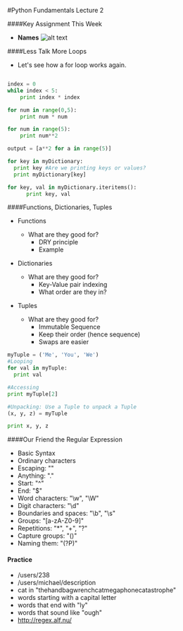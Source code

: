 #Python Fundamentals Lecture 2

####Key Assignment This Week
- <b>Names</b>
![alt text](NamesAssignment.png "DICTIONARIES!!!")

####Less Talk More Loops
- Let's see how a for loop works again.
```python

index = 0
while index < 5:
	print index * index

for num in range(0,5):
  	print num * num

for num in range(5):
	print num**2

output = [a**2 for a in range(5)]

for key in myDictionary:
  print key #Are we printing keys or values?
  print myDictionary[key]

for key, val in myDictionary.iteritems():
	  print key, val
```
####Functions, Dictionaries, Tuples
- Functions
  - What are they good for?
    - DRY principle
    - Example

- Dictionaries
  - What are they good for?
    - Key-Value pair indexing
    - What order are they in?

- Tuples
  - What are they good for?
    - Immutable Sequence
    - Keep their order (hence sequence)
    - Swaps are easier
```python
myTuple = ('Me', 'You', 'We')
#Looping
for val in myTuple:
  print val

#Accessing
print myTuple[2]

#Unpacking: Use a Tuple to unpack a Tuple
(x, y, z) = myTuple

print x, y, z
```

####Our Friend the Regular Expression
- Basic Syntax
- Ordinary characters
- Escaping: "\"
- Anything: "."
- Start: "^"
- End: "$"
- Word characters: "\w", "\W"
- Digit characters: "\d"
- Boundaries and spaces: "\b", "\s"
- Groups: "[a-zA-Z0-9]"
- Repetitions: "*", "+", "?"
- Capture groups: "()"
- Naming them: "(?P<name>)"

#### Practice
- /users/238
- /users/michael/description
- cat in "thehandbagwrenchcatmegaphonecatastrophe"
- words starting with a capital letter
- words that end with "ly"
- words that sound like "ough"
- http://regex.alf.nu/
